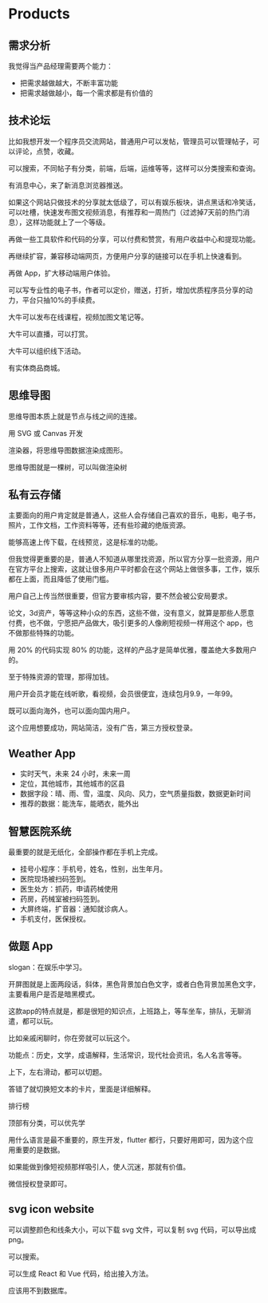 # Products

## 需求分析

我觉得当产品经理需要两个能力：

- 把需求越做越大，不断丰富功能
- 把需求越做越小，每一个需求都是有价值的

## 技术论坛

比如我想开发一个程序员交流网站，普通用户可以发帖，管理员可以管理帖子，可以评论，点赞，收藏。

可以搜索，不同帖子有分类，前端，后端，运维等等，这样可以分类搜索和查询。

有消息中心，来了新消息浏览器推送。

如果这个网站只做技术的分享就太低级了，可以有娱乐板块，讲点黑话和冷笑话，可以吐槽，快速发布图文视频消息，有推荐和一周热门（过滤掉7天前的热门消息），这样功能就上了一个等级。

再做一些工具软件和代码的分享，可以付费和赞赏，有用户收益中心和提现功能。

再继续扩容，兼容移动端网页，方便用户分享的链接可以在手机上快速看到。

再做 App，扩大移动端用户体验。

可以写专业性的电子书，作者可以定价，赠送，打折，增加优质程序员分享的动力，平台只抽10%的手续费。

大牛可以发布在线课程，视频加图文笔记等。

大牛可以直播，可以打赏。

大牛可以组织线下活动。

有实体商品商城。


## 思维导图

思维导图本质上就是节点与线之间的连接。

用 SVG 或 Canvas 开发

渲染器，将思维导图数据渲染成图形。

思维导图就是一棵树，可以叫做渲染树

## 私有云存储

主要面向的用户肯定就是普通人，这些人会存储自己喜欢的音乐，电影，电子书，照片，工作文档，工作资料等等，还有些珍藏的绝版资源。

能够高速上传下载，在线预览，这是标准的功能。

但我觉得更重要的是，普通人不知道从哪里找资源，所以官方分享一批资源，用户在官方平台上搜索，这就让很多用户平时都会在这个网站上做很多事，工作，娱乐都在上面，而且降低了使用门槛。

用户自己上传当然很重要，但官方要审核内容，要不然会被公安局要求。

论文，3d资产，等等这种小众的东西，这些不做，没有意义，就算是那些人愿意付费，也不做，宁愿把产品做大，吸引更多的人像刷短视频一样用这个 app，也不做那些特殊的功能。

用 20% 的代码实现 80% 的功能，这样的产品才是简单优雅，覆盖绝大多数用户的。

至于特殊资源的管理，那得加钱。

用户开会员才能在线听歌，看视频，会员很便宜，连续包月9.9，一年99。

既可以面向海外，也可以面向国内用户。

这个应用想要成功，网站简洁，没有广告，第三方授权登录。


## Weather App

- 实时天气，未来 24 小时，未来一周
- 定位，其他城市，其他城市的区县
- 数据字段：晴、雨、雪，温度、风向、风力，空气质量指数，数据更新时间
- 推荐的数据：能洗车，能晒衣，能外出

## 智慧医院系统

最重要的就是无纸化，全部操作都在手机上完成。

- 挂号小程序：手机号，姓名，性别，出生年月。
- 医院现场被扫码签到。
- 医生处方：抓药，申请药械使用
- 药房，药械室被扫码签到。
- 大屏终端，扩音器：通知就诊病人。
- 手机支付，医保授权。


## 做题 App

slogan：在娱乐中学习。

开屏图就是上面两段话，斜体，黑色背景加白色文字，或者白色背景加黑色文字，主要看用户是否是暗黑模式。

这款app的特点就是，都是很短的知识点，上班路上，等车坐车，排队，无聊消遣，都可以玩。

比如亲戚闲聊时，你在旁就可以玩这个。

功能点：历史，文学，成语解释，生活常识，现代社会资讯，名人名言等等。

上下，左右滑动，都可以切题。

答错了就切换短文本的卡片，里面是详细解释。

排行榜

顶部有分类，可以优先学

用什么语言是最不重要的，原生开发，flutter 都行，只要好用即可，因为这个应用重要的是数据。

如果能做到像短视频那样吸引人，使人沉迷，那就有价值。

微信授权登录即可。

## svg icon website

可以调整颜色和线条大小，可以下载 svg 文件，可以复制 svg 代码，可以导出成 png。

可以搜索。

可以生成 React 和 Vue 代码，给出接入方法。

应该用不到数据库。